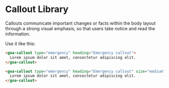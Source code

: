 # Callout Library

Callouts communicate important changes or facts within the body layout through a strong visual emphasis, so that users take notice and read the information.

Use it like this:

```html
<goa-callout type="emergency" heading="Emergency callout">
  Lorem ipsum dolor sit amet, consectetur adipiscing elit.
</goa-callout>

<goa-callout type="emergency" heading="Emergency callout" size="medium">
  Lorem ipsum dolor sit amet, consectetur adipiscing elit.
</goa-callout>
```
